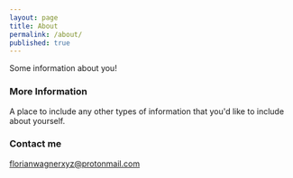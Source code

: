 ```yaml
---
layout: page
title: About
permalink: /about/
published: true
---
```


Some information about you!

### More Information

A place to include any other types of information that you'd like to include about yourself.

### Contact me

[florianwagnerxyz@protonmail.com](mailto:florianwagnerxyz@protonmail.com)
